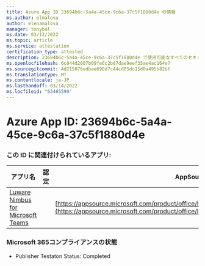 ```yaml
---
title: Azure App ID 23694b6c-5a4a-45ce-9c6a-37c5f1880d4e の情報
ms.author: elmalova
author: elenamalova
manager: tonybal
ms.date: 03/12/2022
ms.topic: article
ms.service: attestation
certification_type: attested
description: 23694b6c-5a4a-45ce-9c6a-37c5f1880d4e で使用可能なすべてのセキュリティおよびコンプライアンス情報。
ms.openlocfilehash: 6c044d2007b09fe6c2b87dae9eef35ae4ac164e7
ms.sourcegitcommit: 4d215076edbae690d7c44cd05dc15d0a495b82bf
ms.translationtype: MT
ms.contentlocale: ja-JP
ms.lasthandoff: 03/14/2022
ms.locfileid: "63465599"
---
```

# <a name="azure-app-id-23694b6c-5a4a-45ce-9c6a-37c5f1880d4e"></a>Azure App ID: 23694b6c-5a4a-45ce-9c6a-37c5f1880d4e


### <a name="apps-associated-with-this-id"></a>この ID に関連付けられているアプリ:
| **アプリ名** | **認定** | **AppSource での表示** |
|--------------|---------------|-----------------------|
| [Luware Nimbus for Microsoft Teams](../forward/luwareagzurich.advanced_routing_azure_marketplace) |  | [https://appsource.microsoft.com/product/office/luwareagzurich.advanced_routing_azure_marketplace](https://appsource.microsoft.com/product/office/luwareagzurich.advanced_routing_azure_marketplace) |

### <a name="microsoft-365-app-compliance-status"></a>Microsoft 365コンプライアンスの状態
- Publisher Testaton Status: Completed
